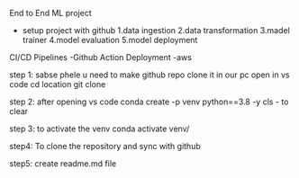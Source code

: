 End to End ML project 
- setup project with github
1.data ingestion
2.data transformation
3.madel trainer
4.model evaluation
5.model deployment

CI/CD Pipelines -Github Action
Deployment -aws

step 1: sabse phele u need to make github repo clone it in our pc open in vs code 
cd location
git clone 

step 2: after opening vs code 
conda create -p venv python==3.8 -y
cls - to clear

step 3: to activate the venv
conda activate venv/

step4: To clone the repository and sync with github

step5: create readme.md file 
